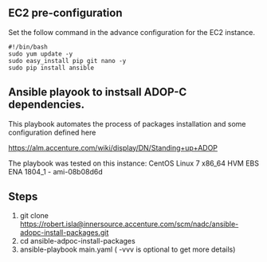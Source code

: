 ## EC2 pre-configuration

Set the follow command in the advance configuration for the EC2 instance.

```
#!/bin/bash
sudo yum update -y
sudo easy_install pip git nano -y
sudo pip install ansible
```

## Ansible playook to instsall ADOP-C dependencies.

This playbook automates the process of packages installation and some configuration defined here

https://alm.accenture.com/wiki/display/DN/Standing+up+ADOP

The playbook was tested on this instance: CentOS Linux 7 x86_64 HVM EBS ENA 1804_1 - ami-08b08d6d

## Steps 

1. git clone https://robert.isla@innersource.accenture.com/scm/nadc/ansible-adopc-install-packages.git
2. cd ansible-adpoc-install-packages
3. ansible-playbook main.yaml ( -vvv is optional to get more details)